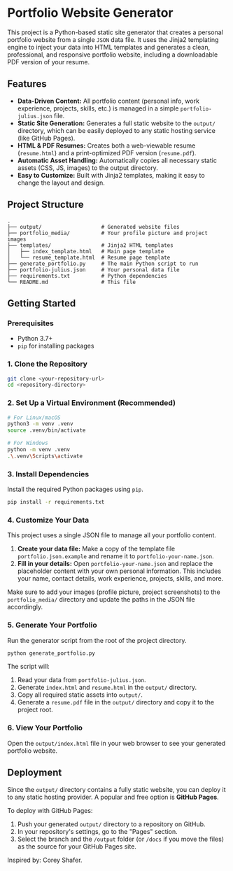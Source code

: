 # Portfolio Website Generator

This project is a Python-based static site generator that creates a personal portfolio website from a single `JSON` data file. It uses the Jinja2 templating engine to inject your data into HTML templates and generates a clean, professional, and responsive portfolio website, including a downloadable PDF version of your resume.

## Features

- **Data-Driven Content:** All portfolio content (personal info, work experience, projects, skills, etc.) is managed in a simple `portfolio-julius.json` file.
- **Static Site Generation:** Generates a full static website to the `output/` directory, which can be easily deployed to any static hosting service (like GitHub Pages).
- **HTML & PDF Resumes:** Creates both a web-viewable resume (`resume.html`) and a print-optimized PDF version (`resume.pdf`).
- **Automatic Asset Handling:** Automatically copies all necessary static assets (CSS, JS, images) to the output directory.
- **Easy to Customize:** Built with Jinja2 templates, making it easy to change the layout and design.

## Project Structure

```
.
├── output/                   # Generated website files
├── portfolio_media/          # Your profile picture and project images
├── templates/                # Jinja2 HTML templates
│   ├── index_template.html   # Main page template
│   └── resume_template.html  # Resume page template
├── generate_portfolio.py     # The main Python script to run
├── portfolio-julius.json     # Your personal data file
├── requirements.txt          # Python dependencies
└── README.md                 # This file
```

## Getting Started

### Prerequisites

- Python 3.7+
- `pip` for installing packages

### 1. Clone the Repository

```bash
git clone <your-repository-url>
cd <repository-directory>
```

### 2. Set Up a Virtual Environment (Recommended)

```bash
# For Linux/macOS
python3 -m venv .venv
source .venv/bin/activate

# For Windows
python -m venv .venv
.\.venv\Scripts\activate
```

### 3. Install Dependencies

Install the required Python packages using `pip`.

```bash
pip install -r requirements.txt
```

### 4. Customize Your Data

This project uses a single JSON file to manage all your portfolio content.

1.  **Create your data file:** Make a copy of the template file `portfolio.json.example` and rename it to `portfolio-your-name.json`.
2.  **Fill in your details:** Open `portfolio-your-name.json` and replace the placeholder content with your own personal information. This includes your name, contact details, work experience, projects, skills, and more.


Make sure to add your images (profile picture, project screenshots) to the `portfolio_media/` directory and update the paths in the JSON file accordingly.

### 5. Generate Your Portfolio

Run the generator script from the root of the project directory.

```bash
python generate_portfolio.py
```

The script will:
1.  Read your data from `portfolio-julius.json`.
2.  Generate `index.html` and `resume.html` in the `output/` directory.
3.  Copy all required static assets into `output/`.
4.  Generate a `resume.pdf` file in the `output/` directory and copy it to the project root.

### 6. View Your Portfolio

Open the `output/index.html` file in your web browser to see your generated portfolio website.

## Deployment

Since the `output/` directory contains a fully static website, you can deploy it to any static hosting provider. A popular and free option is **GitHub Pages**.

To deploy with GitHub Pages:
1. Push your generated `output/` directory to a repository on GitHub.
2. In your repository's settings, go to the "Pages" section.
3. Select the branch and the `/output` folder (or `/docs` if you move the files) as the source for your GitHub Pages site.

Inspired by: Corey Shafer.